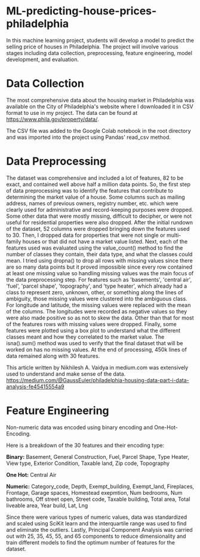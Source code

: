 # ML-predicting-house-prices-philadelphia
In this machine learning project, students will develop a model to predict the selling price of houses in Philadelphia. The project will involve various stages including data collection, preprocessing, feature engineering, model development, and evaluation.

# Data Collection

The most comprehensive data about the housing market in Philadelphia was available on the City of Philadelphia's website where I downloaded it in CSV format to use in my project. The data can be found at https://www.phila.gov/property/data/. 

The CSV file was added to the Google Colab notebook in the root directory and was imported into the project using Pandas' read_csv method.

# Data Preprocessing 

The dataset was comprehensive and included a lot of features, 82 to be exact, and contained well above half a million data points. So, the first step of data preprocessing was to identify the features that contribute to determining the market value of a house. Some columns such as mailing address, names of previous owners, registry number, etc. which were clearly used for administrative and record-keeping purposes were dropped. Some other data that were mostly missing, difficult to decipher, or were not useful for residential properties were also dropped. After the initial rundown of the dataset, 52 columns were dropped bringing down the features used to 30. Then, I dropped data for properties that were not single or multi-family houses or that did not have a market value listed. Next, each of the features used was evaluated using the value_count() method to find the number of classes they contain, their data type, and what the classes could mean. I tried using dropna() to drop all rows with missing values since there are so many data points but it proved impossible since every row contained at least one missing value so handling missing values was the main focus of the data preprocessing step. For features such as 'basements', 'central air', 'fuel', 'parcel shape', 'topography', and 'type heater', which already had a class to represent zero, unknown, other, or something along the lines of ambiguity, those missing values were clustered into the ambiguous class. For longitude and latitude, the missing values were replaced with the mean of the columns. The longitudes were recorded as negative values so they were also made positive so as not to skew the data. Other than that for most of the features rows with missing values were dropped. Finally, some features were plotted using a box plot to understand what the different classes meant and how they correlated to the market value. The isna().sum() method was used to verify that the final dataset that will be worked on has no missing values. At the end of processing, 450k lines of data remained along with 30 features. 

This article written by Nikhilesh A. Vaidya in medium.com was extensively used to understand and make sense of the data.
https://medium.com/@GaussEuler/philadelphia-housing-data-part-i-data-analysis-fe45415554a9

# Feature Engineering 

Non-numeric data was encoded using binary encoding and One-Hot-Encoding. 

Here is a breakdown of the 30 features and their encoding type:

**Binary:** Basement, General Construction, Fuel, Parcel Shape, Type Heater, View type, Exterior Condition, Taxable land, Zip code, Topography 

**One Hot:** Central Air

**Numeric:** Category_code, Depth, Exempt_building, Exempt_land, Fireplaces, Frontage, Garage spaces, Homestead exepmtion, Num bedrooms, Num bathrooms, Off street open, Street code, Taxable building, Total area, Total liveable area, Year build, Lat, Lng

Since there were various types of numeric values, data was standardized and scaled using SciKit learn and the interquartile range was used to find and eliminate the outliers. Lastly, Principal Component Analysis was carried out with 25, 35, 45, 55, and 65 components to reduce dimensionality and train different models to find the optimum number of features for the dataset. 


